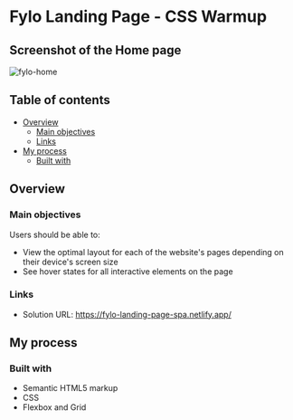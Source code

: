 # Fylo Landing Page - CSS Warmup



## Screenshot of the Home page

![fylo-home](https://user-images.githubusercontent.com/96242923/160441474-3ee25f69-9d85-4cac-bcc7-5ae7c898c42f.png)

## Table of contents

- [Overview](#overview)
  - [Main objectives](#main-objectives)
  - [Links](#links)
- [My process](#my-process)
  - [Built with](#built-with)

## Overview

### Main objectives

Users should be able to:

- View the optimal layout for each of the website's pages depending on their device's screen size
- See hover states for all interactive elements on the page


### Links

- Solution URL: https://fylo-landing-page-spa.netlify.app/

## My process

### Built with

- Semantic HTML5 markup
- CSS 
- Flexbox and Grid
